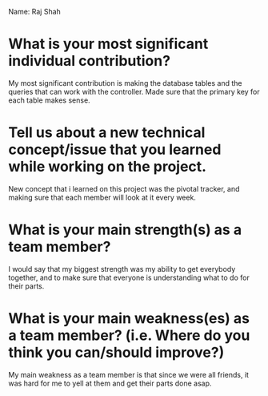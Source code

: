 Name: Raj Shah

# What is your most significant individual contribution? #
My most significant contribution is making the database tables and the queries that can work with the controller. Made sure that the primary key for each table makes sense. 

# Tell us about a new technical concept/issue that you learned while working on the project. #
New concept that i learned on this project was the pivotal tracker, and making sure that each member will look at it every week.

# What is your main strength(s) as a team member? #
I would say that my biggest strength was my ability to get everybody together, and to make sure that everyone is understanding what to do for their parts.

# What is your main weakness(es) as a team member? (i.e. Where do you think you can/should improve?) #
My main weakness as a team member is that since we were all friends, it was hard for me to yell at them and get their parts done asap. 